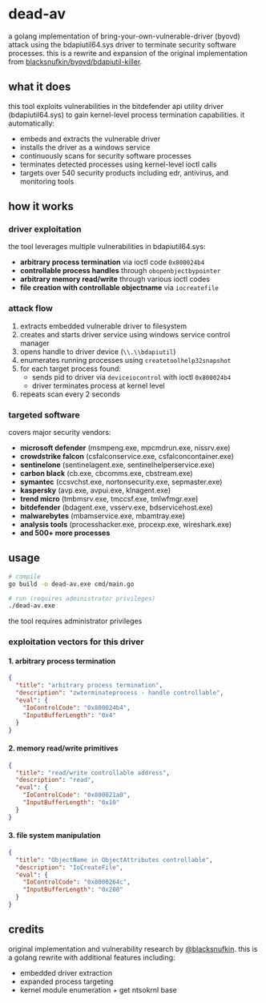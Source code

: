 # dead-av 
a golang implementation of bring-your-own-vulnerable-driver (byovd) attack using the bdapiutil64.sys driver to terminate security software processes. this is a rewrite and expansion of the original implementation from [blacksnufkin/byovd/bdapiutil-killer](https://github.com/BlackSnufkin/BYOVD/tree/main/BdApiUtil-Killer).

## what it does

this tool exploits vulnerabilities in the bitdefender api utility driver (bdapiutil64.sys) to gain kernel-level process termination capabilities. it automatically:

- embeds and extracts the vulnerable driver
- installs the driver as a windows service
- continuously scans for security software processes
- terminates detected processes using kernel-level ioctl calls
- targets over 540 security products including edr, antivirus, and monitoring tools

## how it works

### driver exploitation
the tool leverages multiple vulnerabilities in bdapiutil64.sys:
- **arbitrary process termination** via ioctl code `0x800024b4`
- **controllable process handles** through `obopenbjectbypointer`
- **arbitrary memory read/write** through various ioctl codes
- **file creation with controllable objectname** via `iocreatefile`

### attack flow
1. extracts embedded vulnerable driver to filesystem
2. creates and starts driver service using windows service control manager
3. opens handle to driver device (`\\.\\bdapiutil`)
4. enumerates running processes using `createtoolhelp32snapshot`
5. for each target process found:
   - sends pid to driver via `deviceiocontrol` with ioctl `0x800024b4`
   - driver terminates process at kernel level
6. repeats scan every 2 seconds

### targeted software
covers major security vendors:
- **microsoft defender** (msmpeng.exe, mpcmdrun.exe, nissrv.exe)
- **crowdstrike falcon** (csfalconservice.exe, csfalconcontainer.exe)
- **sentinelone** (sentinelagent.exe, sentinelhelperservice.exe)
- **carbon black** (cb.exe, cbcomms.exe, cbstream.exe)
- **symantec** (ccsvchst.exe, nortonsecurity.exe, sepmaster.exe)
- **kaspersky** (avp.exe, avpui.exe, klnagent.exe)
- **trend micro** (tmbmsrv.exe, tmccsf.exe, tmlwfmgr.exe)
- **bitdefender** (bdagent.exe, vsserv.exe, bdservicehost.exe)
- **malwarebytes** (mbamservice.exe, mbamtray.exe)
- **analysis tools** (processhacker.exe, procexp.exe, wireshark.exe)
- **and 500+ more processes**

## usage

```bash
# compile
go build -o dead-av.exe cmd/main.go

# run (requires administrator privileges)
./dead-av.exe
```

the tool requires administrator privileges


### exploitation vectors for this driver

#### 1. arbitrary process termination
```json
{
  "title": "arbitrary process termination",
  "description": "zwterminateprocess - handle controllable",
  "eval": {
    "IoControlCode": "0x800024b4",
    "InputBufferLength": "0x4"
  }
}
```

#### 2. memory read/write primitives
```json
{
  "title": "read/write controllable address",
  "description": "read",
  "eval": {
    "IoControlCode": "0x800021a0",
    "InputBufferLength": "0x10"
  }
}
```

#### 3. file system manipulation
```json
{
  "title": "ObjectName in ObjectAttributes controllable",
  "description": "IoCreateFile",
  "eval": {
    "IoControlCode": "0x8000264c",
    "InputBufferLength": "0x208"
  }
}
```

## credits

original implementation and vulnerability research by [@blacksnufkin](https://github.com/BlackSnufkin/BYOVD/tree/main/BdApiUtil-Killer). this is a golang rewrite with additional features including:
- embedded driver extraction
- expanded process targeting
- kernel module enumeration + get ntsokrnl base


